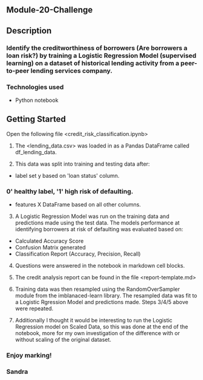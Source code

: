 ## Module-20-Challenge

## Description

### Identify the creditworthiness of borrowers (Are borrowers a loan risk?) by training a Logistic Regression Model (supervised learning) on a dataset of historical lending activity from a peer-to-peer lending services company.

### Technologies used

 - Python notebook

## Getting Started

Open the following file <credit_risk_classification.ipynb>
1. The <lending_data.csv> was loaded in as a Pandas DataFrame called df_lending_data.

2. This data was split into training and testing data after:
 - label set y based on 'loan status' column. 
### 0' healthy label, '1' high risk of defaulting.

 - features X DataFrame based on all other columns.

3. A Logistic Regression Model was run on the training data and predictions made using the test data. The models performance at identifying borrowers at risk of defaulting was evaluated based on:
 - Calculated Accuracy Score
 - Confusion Matrix generated
 - Classification Report (Accuracy, Precision, Recall)


4. Questions were answered in the notebook in markdown cell blocks.

5. The credit analysis report can be found in the file <report-template.md>

6. Training data was then resampled using the RandomOverSampler module from the imblanaced-learn library. The resampled data was fit to a Logistic Rgression Model and predictions made. Steps 3/4/5 above were repeated.  

7. Additionally I thought it would be interesting to run the Logistic Regression model on Scaled Data, so this was done at the end of the notebook, more for my own investigation of the difference with or without scaling of the original dataset.


### Enjoy marking!
### Sandra